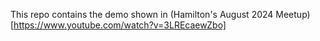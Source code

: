 This repo contains the demo shown in (Hamilton's August 2024 Meetup)[https://www.youtube.com/watch?v=3LREcaewZbo]

